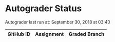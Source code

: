 # Autograder Status
Autograder last run at: September 30, 2018 at 03:40

| GitHub ID | Assignment | Graded Branch |
|-----------|------------|---------------|
